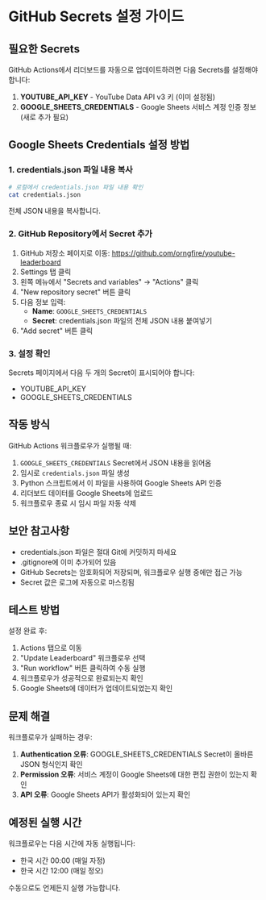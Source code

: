 # GitHub Secrets 설정 가이드

## 필요한 Secrets

GitHub Actions에서 리더보드를 자동으로 업데이트하려면 다음 Secrets를 설정해야 합니다:

1. **YOUTUBE_API_KEY** - YouTube Data API v3 키 (이미 설정됨)
2. **GOOGLE_SHEETS_CREDENTIALS** - Google Sheets 서비스 계정 인증 정보 (새로 추가 필요)

## Google Sheets Credentials 설정 방법

### 1. credentials.json 파일 내용 복사
```bash
# 로컬에서 credentials.json 파일 내용 확인
cat credentials.json
```

전체 JSON 내용을 복사합니다.

### 2. GitHub Repository에서 Secret 추가

1. GitHub 저장소 페이지로 이동: https://github.com/orngfire/youtube-leaderboard
2. Settings 탭 클릭
3. 왼쪽 메뉴에서 "Secrets and variables" → "Actions" 클릭
4. "New repository secret" 버튼 클릭
5. 다음 정보 입력:
   - **Name**: `GOOGLE_SHEETS_CREDENTIALS`
   - **Secret**: credentials.json 파일의 전체 JSON 내용 붙여넣기
6. "Add secret" 버튼 클릭

### 3. 설정 확인

Secrets 페이지에서 다음 두 개의 Secret이 표시되어야 합니다:
- YOUTUBE_API_KEY
- GOOGLE_SHEETS_CREDENTIALS

## 작동 방식

GitHub Actions 워크플로우가 실행될 때:

1. `GOOGLE_SHEETS_CREDENTIALS` Secret에서 JSON 내용을 읽어옴
2. 임시로 `credentials.json` 파일 생성
3. Python 스크립트에서 이 파일을 사용하여 Google Sheets API 인증
4. 리더보드 데이터를 Google Sheets에 업로드
5. 워크플로우 종료 시 임시 파일 자동 삭제

## 보안 참고사항

- credentials.json 파일은 절대 Git에 커밋하지 마세요
- .gitignore에 이미 추가되어 있음
- GitHub Secrets는 암호화되어 저장되며, 워크플로우 실행 중에만 접근 가능
- Secret 값은 로그에 자동으로 마스킹됨

## 테스트 방법

설정 완료 후:

1. Actions 탭으로 이동
2. "Update Leaderboard" 워크플로우 선택
3. "Run workflow" 버튼 클릭하여 수동 실행
4. 워크플로우가 성공적으로 완료되는지 확인
5. Google Sheets에 데이터가 업데이트되었는지 확인

## 문제 해결

워크플로우가 실패하는 경우:

1. **Authentication 오류**: GOOGLE_SHEETS_CREDENTIALS Secret이 올바른 JSON 형식인지 확인
2. **Permission 오류**: 서비스 계정이 Google Sheets에 대한 편집 권한이 있는지 확인
3. **API 오류**: Google Sheets API가 활성화되어 있는지 확인

## 예정된 실행 시간

워크플로우는 다음 시간에 자동 실행됩니다:
- 한국 시간 00:00 (매일 자정)
- 한국 시간 12:00 (매일 정오)

수동으로도 언제든지 실행 가능합니다.
